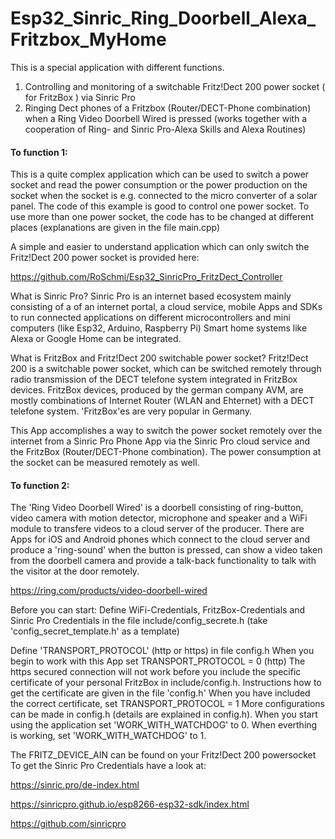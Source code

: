 # Esp32_Sinric_Ring_Doorbell_Alexa_Fritzbox_MyHome

This is a special application with different functions.

1) Controlling and monitoring of a switchable Fritz!Dect 200 power socket ( for FritzBox ) via Sinric Pro
2) Ringing Dect phones of a Fritzbox (Router/DECT-Phone combination) when a Ring Video Doorbell Wired is pressed (works together with a cooperation of Ring- and Sinric Pro-Alexa Skills and Alexa Routines)

#### To function 1:

This is a quite complex application which can be used to switch a power socket and read the power consumption or the power production on the socket when the socket is e.g. connected to the micro converter of a solar panel. The code of this example is good to control one power socket. To use more than one power socket, the code has to be changed at different places (explanations are given in the file main.cpp)

A simple and easier to understand application which can only switch the Fritz!Dect 200 power socket is provided here:

https://github.com/RoSchmi/Esp32_SinricPro_FritzDect_Controller

What is Sinric Pro?
Sinric Pro is an internet based ecosystem mainly consisting of a of an internet portal, a cloud service, mobile Apps and SDKs to run connected applications on different microcontrollers and mini computers (like Esp32, Arduino, Raspberry Pi) Smart home systems like Alexa or Google Home can be integrated.

What is FritzBox and Fritz!Dect 200 switchable power socket?
Fritz!Dect 200 is a switchable power socket, which can be switched remotely through radio transmission of the DECT telefone system integrated in FritzBox devices. FritzBox devices, produced by the german company AVM, are mostly combinations of Internet Router (WLAN and Ehternet) with a DECT telefone system. 'FritzBox'es are very popular in Germany.

This App accomplishes a way to switch the power socket remotely over the internet from a Sinric Pro Phone App via the Sinric Pro cloud service and the FritzBox (Router/DECT-Phone combination). The power consumption at the socket can be measured remotely as well.

#### To function 2:

The 'Ring Video Doorbell Wired' is a doorbell consisting of ring-button, video camera with motion detector, microphone and speaker and a WiFi module to transfere videos to a cloud server of the producer. There are Apps for iOS and Android phones which connect to the cloud server and produce a 'ring-sound' when the button is pressed, can show a video taken from the doorbell camera and provide a talk-back functionality to talk with the visitor at the door remotely.

https://ring.com/products/video-doorbell-wired

Before you can start:
Define WiFi-Credentials, FritzBox-Credentials and Sinric Pro Credentials in the file include/config_secrete.h (take 'config_secret_template.h' as a template)

Define 'TRANSPORT_PROTOCOL' (http or https) in file config.h When you begin to work with this App set TRANSPORT_PROTOCOL = 0 (http) The https secured connection will not work before you include the specific certificate of your personal FritzBox in include/config.h. Instructions how to get the certificate are given in the file 'config.h' When you have included the correct certificate, set TRANSPORT_PROTOCOL = 1 More configurations can be made in config.h (details are explained in config.h).
When you start using the application set 'WORK_WITH_WATCHDOG' to 0. When everthing is working, set 'WORK_WITH_WATCHDOG' to 1.

The FRITZ_DEVICE_AIN can be found on your Fritz!Dect 200 powersocket To get the Sinric Pro Credentials have a look at:

https://sinric.pro/de-index.html

https://sinricpro.github.io/esp8266-esp32-sdk/index.html

https://github.com/sinricpro
